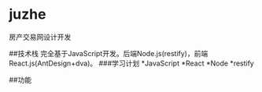 # juzhe
房产交易网设计开发

##技术栈
完全基于JavaScript开发。后端Node.js(restify)，前端React.js(AntDesign+dva)。
###学习计划
*JavaScript
*React
*Node
*restify

##功能

